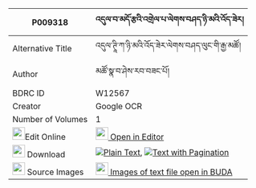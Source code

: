 |P009318|འདུལ་བ་མདོ་རྩའི་འགྲེལ་པ་ལེགས་བཤད་ཉི་མའི་འོད་ཟེར། 
| --- | --- 
|Alternative Title |འདུལ་ཊཱི་ཀ་ཉི་མའི་འོད་ཟེར་ལེགས་བཤད་ལུང་གི་རྒྱ་མཚོ།
|Author| མཚོ་སྣ་བ་ཤེས་རབ་བཟང་པོ།
|BDRC ID | W12567
|Creator | Google OCR
|Number of Volumes| 1
|<img width="25" src="https://img.icons8.com/color/25/000000/edit-property.png">Edit Online| [<img width="25" src="https://avatars.githubusercontent.com/u/45091458?s=200&v=4"> Open in Editor](http://editor.openpecha.org/P009318)
|<img width="25" src="https://img.icons8.com/fluent/48/000000/download-2.png"/>  Download | [![](https://img.icons8.com/color/20/000000/txt.png)Plain Text](https://github.com/Openpecha/P009318/releases/download/v1/dulwa_do_tsa_i_drelpa_lekshe_n_plain_P009318.zip), [![](https://img.icons8.com/color/20/000000/txt.png)Text with Pagination](https://github.com/Openpecha/P009318/releases/download/v1/dulwa_do_tsa_i_drelpa_lekshe_n_pages_P009318.zip)
|<img width="25" src="https://img.icons8.com/plasticine/100/000000/pictures-folder.png"/>  Source Images | [<img width="25" src="https://library.bdrc.io/icons/BUDA-small.svg"> Images of text file open in BUDA](https://library.bdrc.io/show/bdr:W12567)